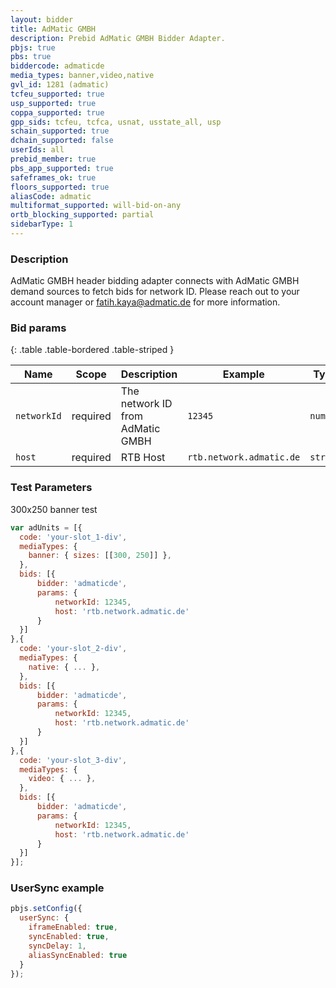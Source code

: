 ```yaml
---
layout: bidder
title: AdMatic GMBH
description: Prebid AdMatic GMBH Bidder Adapter.
pbjs: true
pbs: true
biddercode: admaticde
media_types: banner,video,native
gvl_id: 1281 (admatic)
tcfeu_supported: true
usp_supported: true
coppa_supported: true
gpp_sids: tcfeu, tcfca, usnat, usstate_all, usp
schain_supported: true
dchain_supported: false
userIds: all
prebid_member: true
pbs_app_supported: true
safeframes_ok: true
floors_supported: true
aliasCode: admatic
multiformat_supported: will-bid-on-any
ortb_blocking_supported: partial
sidebarType: 1
---
```


### Description

AdMatic GMBH header bidding adapter connects with AdMatic GMBH demand sources to fetch bids for network ID. Please reach out to your account manager or <fatih.kaya@admatic.de> for more information.

### Bid params

{: .table .table-bordered .table-striped }

| Name        | Scope    | Description                         | Example  | Type     |
|-------------|----------|-------------------------------------|----------|----------|
| `networkId` | required | The network ID from AdMatic GMBH | `12345` | `number` |
| `host` | required | RTB Host | `rtb.network.admatic.de` | `string` |

### Test Parameters

300x250 banner test

```javascript
var adUnits = [{
  code: 'your-slot_1-div',
  mediaTypes: {
    banner: { sizes: [[300, 250]] },
  },
  bids: [{
      bidder: 'admaticde',
      params: { 
          networkId: 12345,
          host: 'rtb.network.admatic.de'
      }
  }]
},{
  code: 'your-slot_2-div',
  mediaTypes: {
    native: { ... },
  },
  bids: [{
      bidder: 'admaticde',
      params: { 
          networkId: 12345,
          host: 'rtb.network.admatic.de'
      }
  }]
},{
  code: 'your-slot_3-div',
  mediaTypes: {
    video: { ... },
  },
  bids: [{
      bidder: 'admaticde',
      params: { 
          networkId: 12345,
          host: 'rtb.network.admatic.de'
      }
  }]
}];
```

### UserSync example

```javascript
pbjs.setConfig({
  userSync: {
    iframeEnabled: true,
    syncEnabled: true,
    syncDelay: 1,
    aliasSyncEnabled: true
  }
});
```
